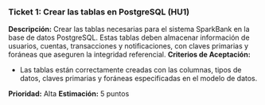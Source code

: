 ### **Ticket 1: Crear las tablas en PostgreSQL (HU1)** 

**Descripción:** 
Crear las tablas necesarias para el sistema SparkBank en la base de datos PostgreSQL. Estas tablas deben almacenar información de usuarios, cuentas, transacciones y notificaciones, con claves primarias y foráneas que aseguren la integridad referencial. 
**Criterios de Aceptación:** 
  - Las tablas están correctamente creadas con las columnas, tipos de datos, claves primarias y foráneas especificadas en el modelo de datos.  

**Prioridad:** Alta 
**Estimación:** 5 puntos
